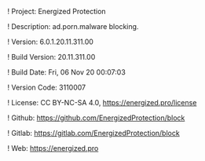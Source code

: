 ! Project: Energized Protection

! Description: ad.porn.malware blocking.

! Version: 6.0.1.20.11.311.00

! Build Version: 20.11.311.00

! Build Date: Fri, 06 Nov 20 00:07:03

! Version Code: 3110007

! License: CC BY-NC-SA 4.0, https://energized.pro/license

! Github: https://github.com/EnergizedProtection/block

! Gitlab: https://gitlab.com/EnergizedProtection/block


! Web: https://energized.pro
